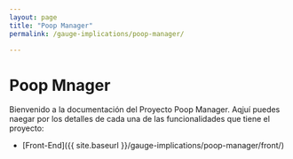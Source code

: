 ```yaml
---
layout: page
title: "Poop Manager"
permalink: /gauge-implications/poop-manager/

---
```

  
# Poop Mnager
Bienvenido a la documentación del Proyecto Poop Manager. Aqjuí puedes naegar por los detalles de cada una de las funcionalidades que tiene el proyecto:

- [Front-End]({{ site.baseurl }}/gauge-implications/poop-manager/front/)